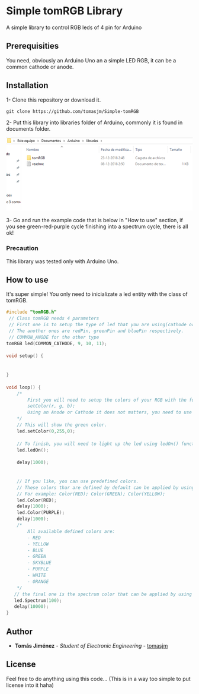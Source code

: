 # Simple tomRGB Library

A simple library to control RGB leds of 4 pin for Arduino

## Prerequisities

You need, obviously an Arduino Uno an a simple LED RGB, it can be a common cathode or anode.

## Installation

1- Clone this repository or download it.

````
git clone https://github.com/tomasjm/Simple-tomRGB
````

2- Put this library into libraries folder of Arduino, commonly it is found in documents folder.

![Example](https://github.com/tomasjm/Simple-tomRGB/blob/master/guide/guide_1.png?raw=true)

3- Go and run the example code that is below in "How to use" section, if you see green-red-purple cycle finishing into a spectrum cycle, there is all ok!


### Precaution

This library was tested only with Arduino Uno.

## How to use

It's super simple! You only need to inicializate a led entity with the class of tomRGB.

````C++
#include "tomRGB.h"
 // Class tomRGB needs 4 parameters
 // First one is to setup the type of led that you are using(cathode or anode).
 // The another ones are redPin, greenPin and bluePin respectively.
 // COMMON_ANODE for the other type
tomRGB led(COMMON_CATHODE, 9, 10, 11);

void setup() {


}

void loop() {
    /*
        First you will need to setup the colors of your RGB with the function:
        setColor(r, g, b);
        Using an Anode or Cathode it does not matters, you need to use values from 0 to 255.
    */
    // This will show the green color.
    led.setColor(0,255,0);

    // To finish, you will need to light up the led using ledOn() function, also you can turn off with ledOff()
    led.ledOn();

    delay(1000);


    // If you like, you can use predefined colors.
    // These colors thar are defined by default can be applied by using Color(color) function, also, you don't need to use ledOn() function and ledOff() won't work.
    // For example: Color(RED); Color(GREEN); Color(YELLOW);
    led.Color(RED);
    delay(1000);
    led.Color(PURPLE);
    delay(1000);
    /*
        All available defined colors are:
        - RED
        - YELLOW
        - BLUE
        - GREEN
        - SKYBLUE
        - PURPLE
        - WHITE
        - ORANGE
    */
   // the final one is the spectrum color that can be applied by using Spectrum(speed) function, and speed is a integer from 1 to 100.
   led.Spectrum(100);
   delay(10000);
}
````

## Author

* **Tomás Jiménez** - *Student of Electronic Engineering* - [tomasjm](https://github.com/tomasjm)

## License

Feel free to do anything using this code... (This is in a way too simple to put license into it haha)
